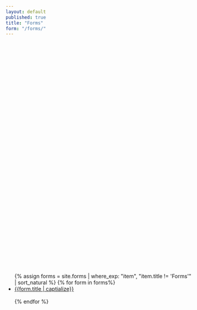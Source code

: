 ```yaml
---
layout: default
published: true
title: "Forms"
form: "/forms/"
---
```


<br>
<div class="container" style="height: 30vh; margin: 15vh auto;">
    <ul class="nav flex-column mx-auto text-center font-weight-bold">
        {% assign forms = site.forms | where_exp: "item", "item.title != 'Forms'" | sort_natural %}
        {% for form in forms%}
        <li>
          <a href="{{form.url}}" class="h1">{{form.title | captialize}}</a>  
        </li> 
        <br>
        {% endfor %}
    </ul>
</div>